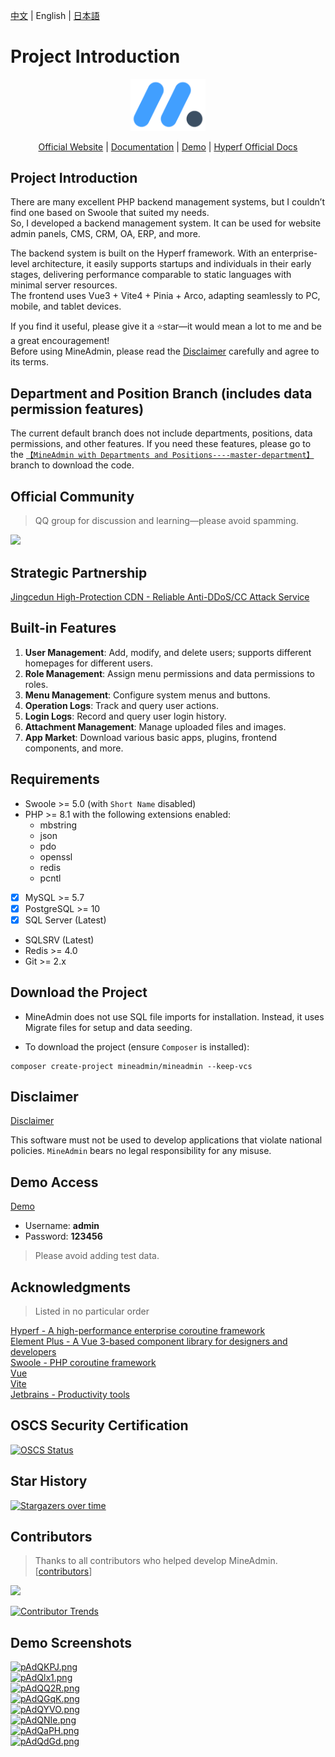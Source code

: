 [中文](./README.md) | English | [日本語](README-ja.md)
# Project Introduction  

<p align="center">  
    <img src="web/public/logo.svg" width="120" alt="logo" />  
</p>  
<p align="center">  
    <a href="https://www.mineadmin.com" target="_blank">Official Website</a> |  
    <a href="https://doc.mineadmin.com" target="_blank">Documentation</a> |  
    <a href="https://demo.mineadmin.com" target="_blank">Demo</a> |  
    <a href="https://hyperf.wiki/3.0/#/" target="_blank">Hyperf Official Docs</a>  
</p>  

## Project Introduction  

There are many excellent PHP backend management systems, but I couldn’t find one based on Swoole that suited my needs.  
So, I developed a backend management system. It can be used for website admin panels, CMS, CRM, OA, ERP, and more.  

The backend system is built on the Hyperf framework. With an enterprise-level architecture, it easily supports startups and individuals in their early stages, delivering performance comparable to static languages with minimal server resources.  
The frontend uses Vue3 + Vite4 + Pinia + Arco, adapting seamlessly to PC, mobile, and tablet devices.  

If you find it useful, please give it a ⭐star—it would mean a lot to me and be a great encouragement!  
Before using MineAdmin, please read the [Disclaimer](https://doc.mineadmin.com/guide/start/declaration.html) carefully and agree to its terms.  

## Department and Position Branch (includes data permission features)  
The current default branch does not include departments, positions, data permissions, and other features. If you need these features, please go to the [`【MineAdmin with Departments and Positions----master-department】`](https://github.com/mineadmin/MineAdmin/tree/master-department) branch to download the code.  

## Official Community  
> QQ group for discussion and learning—please avoid spamming.  

<a href="https://qm.qq.com/q/PJnEgr4D8C">
  <img src="https://svg.hamm.cn/badge.svg?key=QQ Group&value=150105478" /> 
</a>

## Strategic Partnership  
[Jingcedun High-Protection CDN - Reliable Anti-DDoS/CC Attack Service](https://www.jcdun.com/guoneigaofangcdn)  

## Built-in Features  

1. **User Management**: Add, modify, and delete users; supports different homepages for different users.  
2. **Role Management**: Assign menu permissions and data permissions to roles.  
3. **Menu Management**: Configure system menus and buttons.  
4. **Operation Logs**: Track and query user actions.  
5. **Login Logs**: Record and query user login history.  
6. **Attachment Management**: Manage uploaded files and images.  
7. **App Market**: Download various basic apps, plugins, frontend components, and more.  

## Requirements  

- Swoole >= 5.0 (with `Short Name` disabled)  
- PHP >= 8.1 with the following extensions enabled:  
  - mbstring  
  - json  
  - pdo  
  - openssl  
  - redis  
  - pcntl  
- [x] MySQL >= 5.7  
- [x] PostgreSQL >= 10  
- [x] SQL Server (Latest)  
- SQLSRV (Latest)  
- Redis >= 4.0  
- Git >= 2.x  

## Download the Project  
- MineAdmin does not use SQL file imports for installation. Instead, it uses Migrate files for setup and data seeding.  

- To download the project (ensure `Composer` is installed):  
```shell  
composer create-project mineadmin/mineadmin --keep-vcs  
```  

## Disclaimer
[Disclaimer](https://doc.mineadmin.com/guide/start/declaration.html)

This software must not be used to develop applications that violate national policies. `MineAdmin` bears no legal responsibility for any misuse.

## Demo Access
[Demo](https://demo.mineadmin.com)
- Username: **admin**
- Password: **123456**

> Please avoid adding test data.

## Acknowledgments

> Listed in no particular order

[Hyperf - A high-performance enterprise coroutine framework](https://hyperf.io/)  
[Element Plus - A Vue 3-based component library for designers and developers](https://element-plus.org/)  
[Swoole - PHP coroutine framework](https://www.swoole.com)  
[Vue](https://vuejs.org/)  
[Vite](https://vitejs.cn/)  
[Jetbrains - Productivity tools](https://www.jetbrains.com/)

## OSCS Security Certification
[![OSCS Status](https://www.oscs1024.com/platform/badge/kanyxmo/MineAdmin.svg?size=large)](https://www.murphysec.com/dr/9ztZvuSN6OLFjCDGVo)

## Star History

[![Stargazers over time](https://starchart.cc/mineadmin/mineadmin.svg)](https://starchart.cc/mineadmin/mineadmin.svg)

## Contributors

> Thanks to all contributors who helped develop MineAdmin. [[contributors](https://github.com/mineadmin/mineadmin/graphs/contributors)]  
<a href="https://github.com/mineadmin/mineadmin/graphs/contributors">  
<img src="https://contrib.rocks/image?repo=mineadmin/mineadmin" />  
</a>

[![Contributor Trends](https://contributor-overtime-api.apiseven.com/contributors-svg?chart=contributorOverTime&repo=mineadmin/mineadmin)](https://www.apiseven.com/en/contributor-graph?chart=contributorOverTime&repo=mineadmin/mineadmin)

## Demo Screenshots
[![pAdQKPJ.png](https://s21.ax1x.com/2024/10/22/pAdQKPJ.png)](https://imgse.com/i/pAdQKPJ)  
[![pAdQlx1.png](https://s21.ax1x.com/2024/10/22/pAdQlx1.png)](https://imgse.com/i/pAdQlx1)  
[![pAdQQ2R.png](https://s21.ax1x.com/2024/10/22/pAdQQ2R.png)](https://imgse.com/i/pAdQQ2R)  
[![pAdQGqK.png](https://s21.ax1x.com/2024/10/22/pAdQGqK.png)](https://imgse.com/i/pAdQGqK)  
[![pAdQYVO.png](https://s21.ax1x.com/2024/10/22/pAdQYVO.png)](https://imgse.com/i/pAdQYVO)  
[![pAdQNIe.png](https://s21.ax1x.com/2024/10/22/pAdQNIe.png)](https://imgse.com/i/pAdQNIe)  
[![pAdQaPH.png](https://s21.ax1x.com/2024/10/22/pAdQaPH.png)](https://imgse.com/i/pAdQaPH)  
[![pAdQdGd.png](https://s21.ax1x.com/2024/10/22/pAdQdGd.png)](https://imgse.com/i/pAdQdGd)
